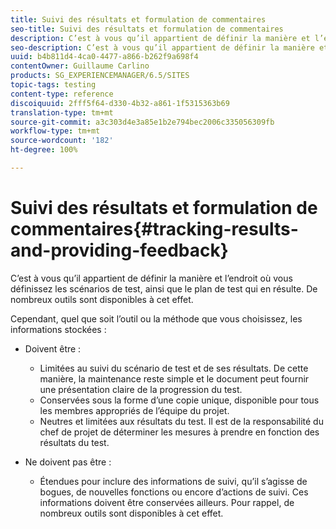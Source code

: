 ```yaml
---
title: Suivi des résultats et formulation de commentaires
seo-title: Suivi des résultats et formulation de commentaires
description: C’est à vous qu’il appartient de définir la manière et l’endroit où vous définissez les scénarios de test, ainsi que le plan de test qui en résulte.
seo-description: C’est à vous qu’il appartient de définir la manière et l’endroit où vous définissez les scénarios de test, ainsi que le plan de test qui en résulte.
uuid: b4b811d4-4ca0-4477-a866-b262f9a698f4
contentOwner: Guillaume Carlino
products: SG_EXPERIENCEMANAGER/6.5/SITES
topic-tags: testing
content-type: reference
discoiquuid: 2fff5f64-d330-4b32-a861-1f5315363b69
translation-type: tm+mt
source-git-commit: a3c303d4e3a85e1b2e794bec2006c335056309fb
workflow-type: tm+mt
source-wordcount: '182'
ht-degree: 100%

---
```



# Suivi des résultats et formulation de commentaires{#tracking-results-and-providing-feedback}

C’est à vous qu’il appartient de définir la manière et l’endroit où vous définissez les scénarios de test, ainsi que le plan de test qui en résulte. De nombreux outils sont disponibles à cet effet.

Cependant, quel que soit l’outil ou la méthode que vous choisissez, les informations stockées :

* Doivent être :

   * Limitées au suivi du scénario de test et de ses résultats. De cette manière, la maintenance reste simple et le document peut fournir une présentation claire de la progression du test.
   * Conservées sous la forme d’une copie unique, disponible pour tous les membres appropriés de l’équipe du projet.
   * Neutres et limitées aux résultats du test. Il est de la responsabilité du chef de projet de déterminer les mesures à prendre en fonction des résultats du test.

* Ne doivent pas être :

   * Étendues pour inclure des informations de suivi, qu’il s’agisse de bogues, de nouvelles fonctions ou encore d’actions de suivi. Ces informations doivent être conservées ailleurs. Pour rappel, de nombreux outils sont disponibles à cet effet.

